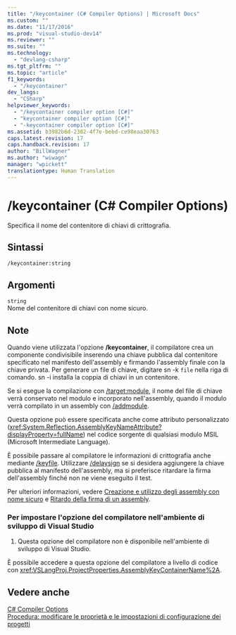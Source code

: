 ```yaml
---
title: "/keycontainer (C# Compiler Options) | Microsoft Docs"
ms.custom: ""
ms.date: "11/17/2016"
ms.prod: "visual-studio-dev14"
ms.reviewer: ""
ms.suite: ""
ms.technology: 
  - "devlang-csharp"
ms.tgt_pltfrm: ""
ms.topic: "article"
f1_keywords: 
  - "/keycontainer"
dev_langs: 
  - "CSharp"
helpviewer_keywords: 
  - "/keycontainer compiler option [C#]"
  - "keycontainer compiler option [C#]"
  - "-keycontainer compiler option [C#]"
ms.assetid: b3982b6d-2382-4f7e-bebd-ce98eaa30763
caps.latest.revision: 17
caps.handback.revision: 17
author: "BillWagner"
ms.author: "wiwagn"
manager: "wpickett"
translationtype: Human Translation
---
```

# /keycontainer (C# Compiler Options)
Specifica il nome del contenitore di chiavi di crittografia.  
  
## Sintassi  
  
```  
/keycontainer:string  
```  
  
## Argomenti  
 `string`  
 Nome del contenitore di chiavi con nome sicuro.  
  
## Note  
 Quando viene utilizzata l'opzione **\/keycontainer**, il compilatore crea un componente condivisibile inserendo una chiave pubblica dal contenitore specificato nel manifesto dell'assembly e firmando l'assembly finale con la chiave privata.  Per generare un file di chiave, digitare sn \-k `file` nella riga di comando. sn \-i installa la coppia di chiavi in un contenitore.  
  
 Se si esegue la compilazione con [\/target:module](../../../csharp/language-reference/compiler-options/target-module-compiler-option.md), il nome del file di chiave verrà conservato nel modulo e incorporato nell'assembly, quando il modulo verrà compilato in un assembly con [\/addmodule](../../../csharp/language-reference/compiler-options/addmodule-compiler-option.md).  
  
 Questa opzione può essere specificata anche come attributo personalizzato \(<xref:System.Reflection.AssemblyKeyNameAttribute?displayProperty=fullName>\) nel codice sorgente di qualsiasi modulo MSIL \(Microsoft Intermediate Language\).  
  
 È possibile passare al compilatore le informazioni di crittografia anche mediante [\/keyfile](../../../csharp/language-reference/compiler-options/keyfile-compiler-option.md).  Utilizzare [\/delaysign](../../../csharp/language-reference/compiler-options/delaysign-compiler-option.md) se si desidera aggiungere la chiave pubblica al manifesto dell'assembly, ma si preferisce ritardare la firma dell'assembly finché non ne viene eseguito il test.  
  
 Per ulteriori informazioni, vedere [Creazione e utilizzo degli assembly con nome sicuro](../Topic/Creating%20and%20Using%20Strong-Named%20Assemblies.md) e [Ritardo della firma di un assembly](../Topic/Delay%20Signing%20an%20Assembly.md).  
  
### Per impostare l'opzione del compilatore nell'ambiente di sviluppo di Visual Studio  
  
1.  Questa opzione del compilatore non è disponibile nell'ambiente di sviluppo di Visual Studio.  
  
 È possibile accedere a questa opzione del compilatore a livello di codice con <xref:VSLangProj.ProjectProperties.AssemblyKeyContainerName%2A>.  
  
## Vedere anche  
 [C\# Compiler Options](../../../csharp/language-reference/compiler-options/index.md)   
 [Procedura: modificare le proprietà e le impostazioni di configurazione dei progetti](http://msdn.microsoft.com/it-it/e7184bc5-2f2b-4b4f-aa9a-3ecfcbc48b67)